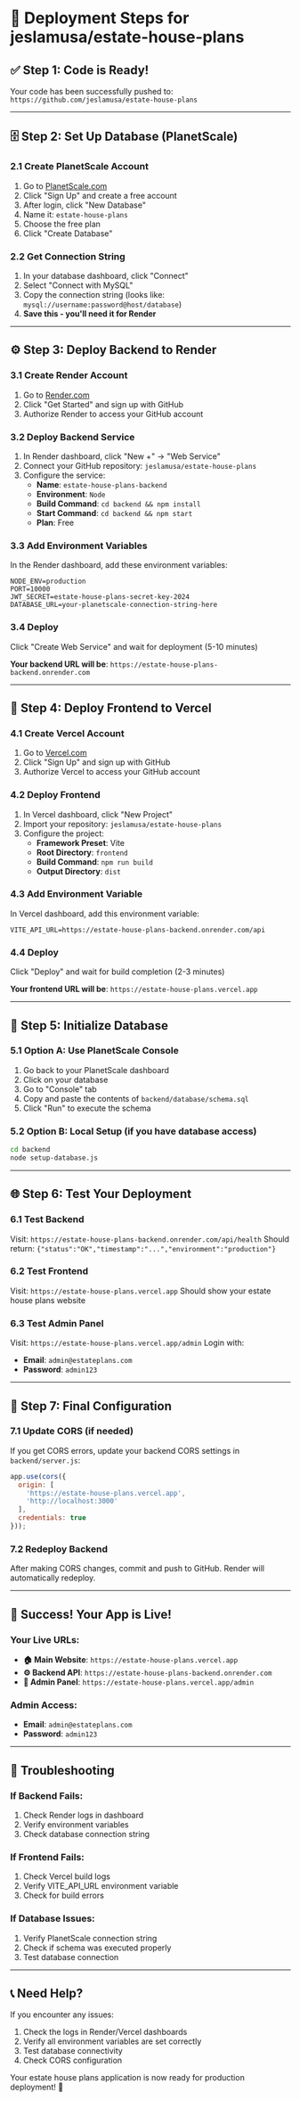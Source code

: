 # 🚀 Deployment Steps for jeslamusa/estate-house-plans

## ✅ **Step 1: Code is Ready!**
Your code has been successfully pushed to: `https://github.com/jeslamusa/estate-house-plans`

---

## 🗄️ **Step 2: Set Up Database (PlanetScale)**

### 2.1 Create PlanetScale Account
1. Go to [PlanetScale.com](https://planetscale.com/)
2. Click "Sign Up" and create a free account
3. After login, click "New Database"
4. Name it: `estate-house-plans`
5. Choose the free plan
6. Click "Create Database"

### 2.2 Get Connection String
1. In your database dashboard, click "Connect"
2. Select "Connect with MySQL"
3. Copy the connection string (looks like: `mysql://username:password@host/database`)
4. **Save this - you'll need it for Render**

---

## ⚙️ **Step 3: Deploy Backend to Render**

### 3.1 Create Render Account
1. Go to [Render.com](https://render.com/)
2. Click "Get Started" and sign up with GitHub
3. Authorize Render to access your GitHub account

### 3.2 Deploy Backend Service
1. In Render dashboard, click "New +" → "Web Service"
2. Connect your GitHub repository: `jeslamusa/estate-house-plans`
3. Configure the service:
   - **Name**: `estate-house-plans-backend`
   - **Environment**: `Node`
   - **Build Command**: `cd backend && npm install`
   - **Start Command**: `cd backend && npm start`
   - **Plan**: Free

### 3.3 Add Environment Variables
In the Render dashboard, add these environment variables:
```
NODE_ENV=production
PORT=10000
JWT_SECRET=estate-house-plans-secret-key-2024
DATABASE_URL=your-planetscale-connection-string-here
```

### 3.4 Deploy
Click "Create Web Service" and wait for deployment (5-10 minutes)

**Your backend URL will be**: `https://estate-house-plans-backend.onrender.com`

---

## 🎨 **Step 4: Deploy Frontend to Vercel**

### 4.1 Create Vercel Account
1. Go to [Vercel.com](https://vercel.com/)
2. Click "Sign Up" and sign up with GitHub
3. Authorize Vercel to access your GitHub account

### 4.2 Deploy Frontend
1. In Vercel dashboard, click "New Project"
2. Import your repository: `jeslamusa/estate-house-plans`
3. Configure the project:
   - **Framework Preset**: Vite
   - **Root Directory**: `frontend`
   - **Build Command**: `npm run build`
   - **Output Directory**: `dist`

### 4.3 Add Environment Variable
In Vercel dashboard, add this environment variable:
```
VITE_API_URL=https://estate-house-plans-backend.onrender.com/api
```

### 4.4 Deploy
Click "Deploy" and wait for build completion (2-3 minutes)

**Your frontend URL will be**: `https://estate-house-plans.vercel.app`

---

## 🔧 **Step 5: Initialize Database**

### 5.1 Option A: Use PlanetScale Console
1. Go back to your PlanetScale dashboard
2. Click on your database
3. Go to "Console" tab
4. Copy and paste the contents of `backend/database/schema.sql`
5. Click "Run" to execute the schema

### 5.2 Option B: Local Setup (if you have database access)
```bash
cd backend
node setup-database.js
```

---

## 🌐 **Step 6: Test Your Deployment**

### 6.1 Test Backend
Visit: `https://estate-house-plans-backend.onrender.com/api/health`
Should return: `{"status":"OK","timestamp":"...","environment":"production"}`

### 6.2 Test Frontend
Visit: `https://estate-house-plans.vercel.app`
Should show your estate house plans website

### 6.3 Test Admin Panel
Visit: `https://estate-house-plans.vercel.app/admin`
Login with:
- **Email**: `admin@estateplans.com`
- **Password**: `admin123`

---

## 🔑 **Step 7: Final Configuration**

### 7.1 Update CORS (if needed)
If you get CORS errors, update your backend CORS settings in `backend/server.js`:
```javascript
app.use(cors({
  origin: [
    'https://estate-house-plans.vercel.app',
    'http://localhost:3000'
  ],
  credentials: true
}));
```

### 7.2 Redeploy Backend
After making CORS changes, commit and push to GitHub. Render will automatically redeploy.

---

## 🎉 **Success! Your App is Live!**

### Your Live URLs:
- **🏠 Main Website**: `https://estate-house-plans.vercel.app`
- **⚙️ Backend API**: `https://estate-house-plans-backend.onrender.com`
- **🔧 Admin Panel**: `https://estate-house-plans.vercel.app/admin`

### Admin Access:
- **Email**: `admin@estateplans.com`
- **Password**: `admin123`

---

## 🚨 **Troubleshooting**

### If Backend Fails:
1. Check Render logs in dashboard
2. Verify environment variables
3. Check database connection string

### If Frontend Fails:
1. Check Vercel build logs
2. Verify VITE_API_URL environment variable
3. Check for build errors

### If Database Issues:
1. Verify PlanetScale connection string
2. Check if schema was executed properly
3. Test database connection

---

## 📞 **Need Help?**

If you encounter any issues:
1. Check the logs in Render/Vercel dashboards
2. Verify all environment variables are set correctly
3. Test database connectivity
4. Check CORS configuration

Your estate house plans application is now ready for production deployment! 🚀 